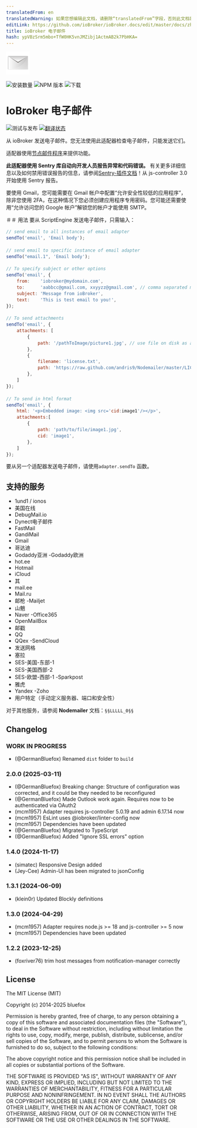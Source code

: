 ```yaml
---
translatedFrom: en
translatedWarning: 如果您想编辑此文档，请删除“translatedFrom”字段，否则此文档将再次自动翻译
editLink: https://github.com/ioBroker/ioBroker.docs/edit/master/docs/zh-cn/adapterref/iobroker.email/README.md
title: ioBroker 电子邮件
hash: ypVBzSrm5mbo+TfW0HK5vnJMZibj1ActmAB2k7PbHKA=
---
```

![标识](../../../en/adapterref/iobroker.email/admin/email.png)

![安装数量](http://iobroker.live/badges/email-stable.svg)
![NPM 版本](http://img.shields.io/npm/v/iobroker.email.svg)
![下载](https://img.shields.io/npm/dm/iobroker.email.svg)

# IoBroker 电子邮件
![测试与发布](https://github.com/ioBroker/ioBroker.email/workflows/Test%20and%20Release/badge.svg) [![翻译状态](https://weblate.iobroker.net/widgets/adapters/-/email/svg-badge.svg)](https://weblate.iobroker.net/engage/adapters/?utm_source=widget)

从 ioBroker 发送电子邮件。您无法使用此适配器检查电子邮件，只能发送它们。

适配器使用[节点邮件程序](https://github.com/nodemailer/nodemailer)来提供功能。

**此适配器使用 Sentry 库自动向开发人员报告异常和代码错误。** 有关更多详细信息以及如何禁用错误报告的信息，请参阅[Sentry-插件文档](https://github.com/ioBroker/plugin-sentry#plugin-sentry)！从 js-controller 3.0 开始使用 Sentry 报告。

要使用 Gmail，您可能需要在 Gmail 帐户中配置“允许安全性较低的应用程序”，除非您使用 2FA，在这种情况下您必须创建应用程序专用密码。您可能还需要使用“允许访问您的 Google 帐户”解锁您的帐户才能使用 SMTP。

＃＃ 用法
要从 ScriptEngine 发送电子邮件，只需输入：

```js
// send email to all instances of email adapter
sendTo('email', 'Email body');

// send email to specific instance of email adapter
sendTo("email.1", 'Email body');

// To specify subject or other options
sendTo('email', {
    from:    'iobroker@mydomain.com',
    to:      'aabbcc@gmail.com, xxyyzz@gmail.com', // comma separated multiple recipients.
    subject: 'Message from ioBroker',
    text:    'This is test email to you!',
});

// To send attachments
sendTo('email', {
    attachments: [
        {
            path: '/pathToImage/picture1.jpg', // use file on disk as attachment
        },
        {
            filename: 'license.txt',
            path: 'https://raw.github.com/andris9/Nodemailer/master/LICENSE', // use URL as an attachment
        },
    ]
});

// To send in html format
sendTo('email', {
    html: '<p>Embedded image: <img src='cid:image1'/></p>',
    attachments:[
        {
            path: 'path/to/file/image1.jpg',
            cid: 'image1',
        },
    ]
});
```

要从另一个适配器发送电子邮件，请使用`adapter.sendTo` 函数。

## 支持的服务
- 1und1 / ionos
- 美国在线
- DebugMail.io
- Dynect电子邮件
- FastMail
- GandiMail
- Gmail
- 哥达迪
- Godaddy亚洲
-Godaddy欧洲
- hot.ee
- Hotmail
- iCloud
- 其
- mail.ee
- Mail.ru
- 邮枪
-Mailjet
- 山魈
- Naver
-Office365
- OpenMailBox
- 邮戳
- QQ
- QQex
-SendCloud
- 发送网格
- 塞拉
- SES-美国-东部-1
- SES-美国西部-2
- SES-欧盟-西部-1
-Sparkpost
- 雅虎
- Yandex
-Zoho
- 用户特定（手动定义服务器、端口和安全性）

对于其他服务，请参阅 **Nodemailer** 文档：`§§LLLLL_0§§`

## Changelog
<!--
  Placeholder for the next version (at the beginning of the line):
  ### **WORK IN PROGRESS**
-->
### **WORK IN PROGRESS**
* (@GermanBluefox) Renamed `dist` folder to `build`

### 2.0.0 (2025-03-11)
* (@GermanBluefox) Breaking change: Structure of configuration was corrected, and it could be they needed to be reconfigured
* (@GermanBluefox) Made Outlook work again. Requires now to be authenticated via OAuth2
* (mcm1957) Adapter requires js-controller 5.0.19 and admin 6.17.14 now
* (mcm1957) EsLint uses @iobroker/linter-config now
* (mcm1957) Dependencies have been updated
* (@GermanBluefox) Migrated to TypeScript
* (@GermanBluefox) Added "Ignore SSL errors" option

### 1.4.0 (2024-11-17)
* (simatec) Responsive Design added
* (Jey-Cee) Admin-UI has been migrated to jsonConfig

### 1.3.1 (2024-06-09)
* (klein0r) Updated Blockly definitions

### 1.3.0 (2024-04-29)
* (mcm1957) Adapter requires node.js >= 18 and js-controller >= 5 now
* (mcm1957) Dependencies have been updated

### 1.2.2 (2023-12-25)
* (foxriver76) trim host messages from notification-manager correctly

## License

The MIT License (MIT)

Copyright (c) 2014-2025 bluefox

Permission is hereby granted, free of charge, to any person obtaining a copy
of this software and associated documentation files (the "Software"), to deal
in the Software without restriction, including without limitation the rights
to use, copy, modify, merge, publish, distribute, sublicense, and/or sell
copies of the Software, and to permit persons to whom the Software is
furnished to do so, subject to the following conditions:

The above copyright notice and this permission notice shall be included in
all copies or substantial portions of the Software.

THE SOFTWARE IS PROVIDED "AS IS", WITHOUT WARRANTY OF ANY KIND, EXPRESS OR
IMPLIED, INCLUDING BUT NOT LIMITED TO THE WARRANTIES OF MERCHANTABILITY,
FITNESS FOR A PARTICULAR PURPOSE AND NONINFRINGEMENT. IN NO EVENT SHALL THE
AUTHORS OR COPYRIGHT HOLDERS BE LIABLE FOR ANY CLAIM, DAMAGES OR OTHER
LIABILITY, WHETHER IN AN ACTION OF CONTRACT, TORT OR OTHERWISE, ARISING FROM,
OUT OF OR IN CONNECTION WITH THE SOFTWARE OR THE USE OR OTHER DEALINGS IN
THE SOFTWARE.